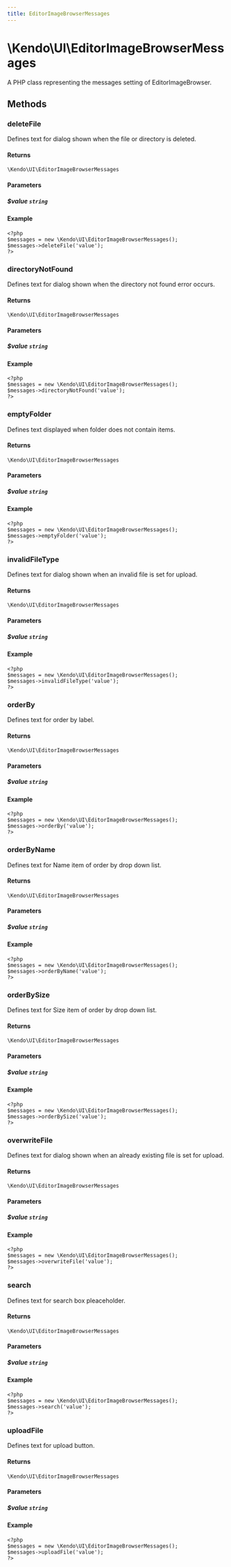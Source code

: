 ```yaml
---
title: EditorImageBrowserMessages
---
```


# \Kendo\UI\EditorImageBrowserMessages

A PHP class representing the messages setting of EditorImageBrowser.


## Methods

### deleteFile
Defines text for dialog shown when the file or directory is deleted.

#### Returns
`\Kendo\UI\EditorImageBrowserMessages`

#### Parameters

##### $value `string`



#### Example 
    <?php
    $messages = new \Kendo\UI\EditorImageBrowserMessages();
    $messages->deleteFile('value');
    ?>

### directoryNotFound
Defines text for dialog shown when the directory not found error occurs.

#### Returns
`\Kendo\UI\EditorImageBrowserMessages`

#### Parameters

##### $value `string`



#### Example 
    <?php
    $messages = new \Kendo\UI\EditorImageBrowserMessages();
    $messages->directoryNotFound('value');
    ?>

### emptyFolder
Defines text displayed when folder does not contain items.

#### Returns
`\Kendo\UI\EditorImageBrowserMessages`

#### Parameters

##### $value `string`



#### Example 
    <?php
    $messages = new \Kendo\UI\EditorImageBrowserMessages();
    $messages->emptyFolder('value');
    ?>

### invalidFileType
Defines text for dialog shown when an invalid file is set for upload.

#### Returns
`\Kendo\UI\EditorImageBrowserMessages`

#### Parameters

##### $value `string`



#### Example 
    <?php
    $messages = new \Kendo\UI\EditorImageBrowserMessages();
    $messages->invalidFileType('value');
    ?>

### orderBy
Defines text for order by label.

#### Returns
`\Kendo\UI\EditorImageBrowserMessages`

#### Parameters

##### $value `string`



#### Example 
    <?php
    $messages = new \Kendo\UI\EditorImageBrowserMessages();
    $messages->orderBy('value');
    ?>

### orderByName
Defines text for Name item of order by drop down list.

#### Returns
`\Kendo\UI\EditorImageBrowserMessages`

#### Parameters

##### $value `string`



#### Example 
    <?php
    $messages = new \Kendo\UI\EditorImageBrowserMessages();
    $messages->orderByName('value');
    ?>

### orderBySize
Defines text for Size item of order by drop down list.

#### Returns
`\Kendo\UI\EditorImageBrowserMessages`

#### Parameters

##### $value `string`



#### Example 
    <?php
    $messages = new \Kendo\UI\EditorImageBrowserMessages();
    $messages->orderBySize('value');
    ?>

### overwriteFile
Defines text for dialog shown when an already existing file is set for upload.

#### Returns
`\Kendo\UI\EditorImageBrowserMessages`

#### Parameters

##### $value `string`



#### Example 
    <?php
    $messages = new \Kendo\UI\EditorImageBrowserMessages();
    $messages->overwriteFile('value');
    ?>

### search
Defines text for search box pleaceholder.

#### Returns
`\Kendo\UI\EditorImageBrowserMessages`

#### Parameters

##### $value `string`



#### Example 
    <?php
    $messages = new \Kendo\UI\EditorImageBrowserMessages();
    $messages->search('value');
    ?>

### uploadFile
Defines text for upload button.

#### Returns
`\Kendo\UI\EditorImageBrowserMessages`

#### Parameters

##### $value `string`



#### Example 
    <?php
    $messages = new \Kendo\UI\EditorImageBrowserMessages();
    $messages->uploadFile('value');
    ?>

